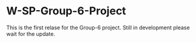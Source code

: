 # W-SP-Group-6-Project
This is the first relase for the Group-6 project. Still in development please wait for the update.